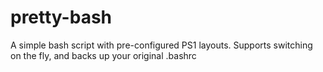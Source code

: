 # pretty-bash
A simple bash script with pre-configured PS1 layouts. Supports switching on the fly, and backs up your original .bashrc
